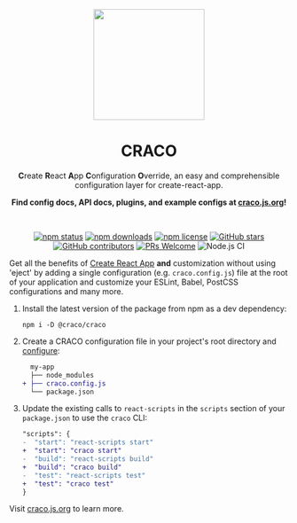 <div align="center">
  <a href="https://craco.js.org">
    <img src="https://craco.js.org/img/craco.png" width="200" height="200">
  </a>
  <h1>CRACO</h1>
  <p>
  
**C**reate **R**eact **A**pp **C**onfiguration **O**verride, an easy and comprehensible configuration layer for create-react-app.

**Find config docs, API docs, plugins, and example configs at [craco.js.org](https://craco.js.org)!**

  </p>

  <br>

[![npm status](https://img.shields.io/npm/v/@craco/craco.svg)](https://www.npmjs.com/package/@craco/craco) [![npm downloads](https://img.shields.io/npm/dm/@craco/craco.svg)](https://www.npmjs.com/package/@craco/craco) [![npm license](https://img.shields.io/npm/l/@craco/craco?color=orange)](https://github.com/dilanx/craco/blob/main/packages/craco/LICENSE) [![GitHub stars](https://img.shields.io/github/stars/dilanx/craco?color=red)](https://github.com/dilanx/craco) [![GitHub contributors](https://img.shields.io/github/contributors/dilanx/craco?color=blueviolet)](https://github.com/dilanx/craco/graphs/contributors) [![PRs Welcome](https://img.shields.io/badge/PRs-welcome-blueviolet.svg)](https://github.com/dilanx/craco/pulls) ![Node.js CI](https://github.com/dilanx/craco/actions/workflows/run-tests.yml/badge.svg)

</div>

Get all the benefits of [Create React App](https://create-react-app.dev) **and** customization without using 'eject' by adding a single configuration (e.g. `craco.config.js`) file at the root of your application and customize your ESLint, Babel, PostCSS configurations and many more.

1. Install the latest version of the package from npm as a dev dependency:

   ```
   npm i -D @craco/craco
   ```

2. Create a CRACO configuration file in your project's root directory and [configure](https://craco.js.org/docs/):

   ```diff
     my-app
     ├── node_modules
   + ├── craco.config.js
     └── package.json
   ```

3. Update the existing calls to `react-scripts` in the `scripts` section of your `package.json` to use the `craco` CLI:

   ```diff title="package.json"
   "scripts": {
   -  "start": "react-scripts start"
   +  "start": "craco start"
   -  "build": "react-scripts build"
   +  "build": "craco build"
   -  "test": "react-scripts test"
   +  "test": "craco test"
   }
   ```

Visit [craco.js.org](https://craco.js.org) to learn more.
